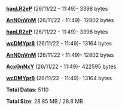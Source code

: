 [**haqLR2eP**](/data/haqLR2eP.txt) (26/11/22 - 11:49)- 3398 bytes

[**AnN0nVnM**](/data/AnN0nVnM.txt) (26/11/22 - 11:49)- 12802 bytes

[**haqLR2eP**](/data/haqLR2eP.txt) (26/11/22 - 11:49)- 3398 bytes

[**wcDMYpr8**](/data/wcDMYpr8.txt) (26/11/22 - 11:49)- 13164 bytes

[**AnN0nVnM**](/data/AnN0nVnM.txt) (26/11/22 - 11:49)- 12802 bytes

[**AcxGnNxY**](/data/AcxGnNxY.txt) (26/11/22 - 11:49)- 422595 bytes

[**wcDMYpr8**](/data/wcDMYpr8.txt) (26/11/22 - 11:49)- 13164 bytes

**Total Datas**: 5110

**Total Size**: 28.85 MB / 28.8 MB